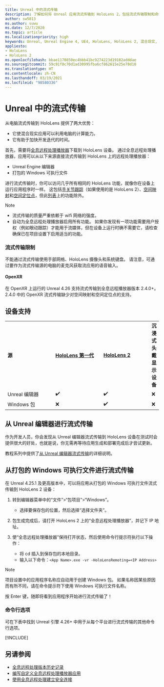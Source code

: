 ```yaml
---
title: Unreal 中的流式传输
description: 了解如何将 Unreal 应用流式传输到 HoloLens 2，包括流式传输限制和命令行选项。
author: sw5813
ms.author: suwu
ms.date: 12/7/2020
ms.topic: article
ms.localizationpriority: high
keywords: Unreal, Unreal Engine 4, UE4, HoloLens, HoloLens 2, 混合现实, 流式传输, 电脑, 全息应用远程处理, 全息远程处理播放器, 文档, 混合现实头戴显示设备, windows 混合现实头戴显示设备, 虚拟现实头戴显示设备
appliesto:
- HoloLens
- HoloLens 2
ms.openlocfilehash: bbae1170850ec4bbb41bc9274223d19102adddae
ms.sourcegitcommit: 59c91f8c70d1ad30995fba6cf862615e25e78d10
ms.translationtype: HT
ms.contentlocale: zh-CN
ms.lasthandoff: 03/19/2021
ms.locfileid: "98580336"
---
```

# <a name="streaming-in-unreal"></a>Unreal 中的流式传输

从电脑流式传输到 HoloLens 提供了两大优势： 
* 它使混合现实应用可以利用电脑的计算能力。 
* 它有助于加快开发迭代的时间。 

首先，需要将[全息远程处理播放器](../platform-capabilities-and-apis/holographic-remoting-player.md)下载到 HoloLens 设备。 通过全息远程处理播放器，应用可以从以下来源直接流式传输到 HoloLens 上的远程处理播放器：

* Unreal Engine 编辑器
* 打包的 Windows 可执行文件 

进行流式传输时，你可以访问几乎所有相同的 HoloLens 功能，就像你在设备上运行应用程序时一样。 这包括[手关节跟踪](unreal-hand-tracking.md)（如果使用的是 HoloLens 2）、[空间映射](unreal-spatial-mapping.md)和[空间定位点](unreal-spatial-anchors.md)，但此[列表](../platform-capabilities-and-apis/holographic-remoting-troubleshooting.md)上的功能除外。 

> [!NOTE]
> * 流式传输的质量严重依赖于 wifi 网络的强度。
> * 自动为全息远程处理播放器启用所有功能。 如果你发现有一项功能需要用户授权（例如眼动跟踪）才能用于流媒体，但在设备上运行时确不需要它，请检查确保已在项目设置下启用适当的功能。

### <a name="streaming-limitations"></a>流式传输限制

不能通过流式传输使用手部网格、HoloLens 摄像头和系统键盘。 请注意，可通过要作为流式传输源的电脑的麦克风获取流应用的语音输入。

#### <a name="openxr"></a>OpenXR

在 OpenXR 上运行的 Unreal 4.26 支持流式传输到全息远程播放器版本 2.4.0+。 2\.4.0 中的 OpenXR 流式传输缺少对空间映射和空间定位点的支持。 

## <a name="device-support"></a>设备支持

<table>
    <colgroup>
    <col width="33%" />
    <col width="33%" />
    <col width="33%" />
    </colgroup>
    <tr>
        <td><strong>源</strong></td>
        <td><a href="/hololens/hololens1-hardware"><strong>HoloLens 第一代</strong></a></td>
        <td><a href="https://www.microsoft.com/hololens/hardware"><strong>HoloLens 2</strong></a></td>
        <td><strong>沉浸式头戴显示设备</strong></td>
    </tr>
     <tr>
        <td>Unreal 编辑器</td>
        <td>✔️</td>
        <td>✔️</td>
        <td>❌</td>
    </tr>
    <tr>
        <td>Windows 包</td>
        <td>❌</td>
        <td>✔️</td>
        <td>❌</td>
    </tr>

</table>

## <a name="streaming-from-the-unreal-editor"></a>从 Unreal 编辑器进行流式传输

作为开发人员，你会发现从 Unreal 编辑器流式传输到 HoloLens 设备在测试时会提供很大的好处，也就是说，你无需再等待应用生成和部署完成后才尝试更新。

教程系列中提供了[从 Unreal 编辑器流式传输](tutorials/unreal-uxt-ch6.md#device-only-streaming)的详细说明。

## <a name="streaming-from-a-packaged-windows-executable"></a>从打包的 Windows 可执行文件进行流式传输

在 Unreal 4.25.1 及更高版本中，可以将应用从打包的 Windows 可执行文件流式传输到 HoloLens 2 设备： 

1. 转到编辑器菜单中的“文件”>“包项目”>“Windows”。 
    * 选择要保存包的位置，然后选择“选择文件夹”。

2. 包生成完成后，请打开 HoloLens 2 上的“全息远程处理播放器”，并记下 IP 地址。 
3. 使“全息远程处理播放器”保持打开状态，然后使用命令行提示符执行以下操作： 
    * 将 cd 插入到保存包的本地目录。
    * 输入以下命令：`<App Name>.exe -vr -HoloLensRemoting=<IP Address>`

> [!NOTE]
> 项目设置中的应用程序名称应自动用于创建 Windows 包。 如果名称因某些原因而有所不同，请在命令提示符下使用 Windows 可执行文件名称。

按 Enter 键，随即将看到应用程序开始进行流式传输了！

### <a name="command-line-options"></a>命令行选项

可在下表中找到 Unreal 引擎 4.26+ 中用于从每个平台进行流式传输的其他命令行选项。 

[!INCLUDE[](includes/tabs-streaming-args.md)]

## <a name="see-also"></a>另请参阅

* [全息远程处理版本历史记录](../platform-capabilities-and-apis/holographic-remoting-version-history.md)
* [编写自定义全息远程处理播放器应用](../platform-capabilities-and-apis/holographic-remoting-create-player.md)
* [使用全息远程处理建立安全连接](../platform-capabilities-and-apis/holographic-remoting-secure-connection.md)